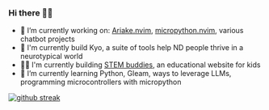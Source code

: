 ### Hi there 🦄🐙

- 🔭 I’m currently working on: [Ariake.nvim](https://github.com/jim-at-jibba/ariake.nvim), [micropython.nvim](https://github.com/jim-at-jibba/micropython.nvim), various chatbot projects
- 🧠 I'm currently build Kyo, a suite of tools help ND people thrive in a neurotypical world
- 👩‍🔬 I'm currently building [STEM buddies](https://stem-buddies.co.uk), an educational website for kids
- 🌱 I’m currently learning Python, Gleam, ways to leverage LLMs, programming microcontrollers with micropython

<p align="left"> 
    <a href="https://scottmckendry.tech">
        <img alt="github streak" src="https://github-readme-stats.vercel.app/api?username=jim-at-jibba&show_icons=true&theme=transparent&include_all_commits=true">
    </a>
</p>
